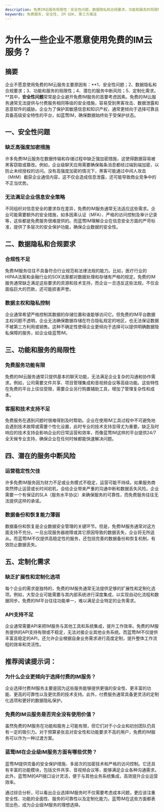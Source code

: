```yaml
---
description: 免费IM云服务局限性：安全性问题，数据隐私和合规要求，功能和服务的局限性。
keywords: 免费服务, 安全性, IM SDK, 第三方推送
---
```

# 为什么一些企业不愿意使用免费的IM云服务？

## 摘要

企业不愿意使用免费的IM云服务主要原因有：**1、安全性问题；2、数据隐私和合规要求；3、功能和服务的局限性；4、潜在的服务中断风险；5、定制化需求。**其中，**安全性问题**常常是企业避开免费IM服务的首要考虑因素。免费的IM云服务通常无法提供与付费服务相同等级的安全措施，容易受到黑客攻击、数据泄露和恶意软件的威胁。企业为了保护其敏感信息和知识产权，通常更倾向于选择可靠且具备高级安全特性的平台，如蓝莺IM，确保数据始终处于受保护状态。

## 一、安全性问题

### 缺乏高强度加密措施

许多免费IM云服务在数据传输和存储过程中缺乏强加密措施，这使得数据容易被黑客窃取或篡改。例如，企业级聊天应用需要确保每条消息都经过端到端加密，以防止未经授权的访问。没有高强度加密的情况下，黑客可能通过中间人攻击（MitM）截获企业通信内容，这不仅会造成信息泄露，还可能导致商业竞争中的不正当优势。

### 无法满足企业信息安全策略

不同组织对信息安全的要求存在差异，免费的IM服务通常无法适应这些需求。企业可能需要额外的安全措施，如多因素认证（MFA）、严格的访问控制及审计记录等，这些都是免费服务很难提供的。而蓝莺IM理解企业在信息安全方面的严苛标准，提供了多层次的安全保护功能，确保企业数据的安全性。

## 二、数据隐私和合规要求

### 合规性不足

免费IM服务往往不具备符合行业规范和法律法规的能力。比如，医疗行业的HIPAA法案和金融行业的SOX法案都对数据处理和存储有严格的规定。免费的IM服务通常缺乏满足这些要求的资源和技术支持，而企业一旦违反这些法规，不仅会面临巨大的罚款，还可能损害声誉。

### 数据主权和隐私控制

企业通常希望严格控制其数据的存储位置和谁能够访问它。但免费的IM平台数据主权问题不透明，企业无法确保数据存储在符合隐私规定的地区，也无法保证数据不被第三方利用或销售。这种不确定性使得企业更倾向于选择可以提供明确数据隐私保障的服务，如企业级蓝莺IM。

## 三、功能和服务的局限性

### 免费服务功能有限

免费的IM云服务通常只提供基本的聊天功能，无法满足企业复杂的沟通和协作需求。例如，公司需要文件共享、项目管理集成和音视频会议等高级功能。这些特性在免费的平台上往往受限，需要企业另行购置辅助工具，增加了管理复杂性和成本。

### 客服和技术支持不足

免费服务在遇到问题时很难得到及时帮助。企业在使用IM工具过程中不可避免地会遇到技术故障或需要个性化设置，此时专业的技术支持显得尤为重要。缺乏及时响应的技术支持会影响企业的日常运营和效率，而像蓝莺IM这样的平台提供24/7全天候专业支持，确保企业在任何时候都能快速解决问题。

## 四、潜在的服务中断风险

### 运营稳定性欠佳

许多免费IM服务因为财力不足或业务模式不稳定，运营可能不持续。如果服务商突然停止运营或长时间宕机，会给企业带来严重的沟通中断和数据丢失风险。企业需要一个有保证的SLA（服务水平协议）来确保服务的可靠性，而免费服务往往无法提供这样的承诺。

### 数据备份和恢复能力薄弱

数据备份和恢复是企业数据安全管理的关键环节。但是，免费IM服务通常对这方面支持不充分。一旦出现服务器故障或其它原因导致的数据丢失，企业将无所适从。而蓝莺IM不仅提供高稳定性的服务，还包括完善的数据备份和恢复机制，有效防止数据丢失。

## 五、定制化需求

### 缺乏扩展性和定制化选项

每个企业的需求是独特的，免费的IM服务通常无法提供足够的扩展性和定制化选项。例如，大型企业可能需要与其内部系统进行深度集成，以实现自动化流程和数据同步。免费的IM平台往往功能单一，难以满足企业特定的业务需求。

### API支持不足

企业通常需要API来把IM服务与其他工具和系统集成，提升工作效率。免费的IM服务提供的API支持有限或不稳定，无法对接企业其他业务系统。而蓝莺IM不仅提供丰富且稳定的API，还允许企业根据自身业务需求进行高度定制，提升整体工作流程的效率和灵活性。

## 推荐阅读提示词：
### **为什么企业更倾向于选择付费的IM服务？**

企业选择付费IM服务主要是因为这些服务能够提供更强的安全性、更丰富的功能、更高的可靠性以及更优质的技术支持。此外，付费服务通常具备更灵活的定制化选项和更好的数据隐私保护。

### **免费的IM云服务是否完全没有使用价值？**

虽然免费的IM服务在功能和服务上可能有限，但它们对于小企业和初创团队仍具有一定的吸引力。对于预算紧张且对安全性和功能要求不高的用户，免费的IM服务可以作为一种过渡方案。

### **蓝莺IM在企业级IM服务方面有哪些优势？**

蓝莺IM提供完备的安全保护措施、多层次的加密技术和严格的访问控制。它还具有丰富的功能模块，包括文件共享、音视频会议等，能够满足企业各种沟通需求。此外，蓝莺IM的API接口设计灵活，便于与其他业务系统集成，高效提升企业运营效率。

通过综合分析，可以看出企业选择IM服务时不仅需要考虑成本问题，更应该注重安全性、功能的全面性、服务的可靠性以及定制化能力。蓝莺IM在这些方面都表现出色，成为企业级IM服务的理想选择。